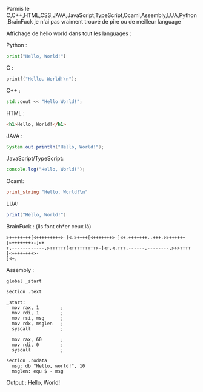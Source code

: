 Parmis le C,C++,HTML,CSS,JAVA,JavaScript,TypeScript,Ocaml,Assembly,LUA,Python,BrainFuck je n'ai pas vraiment trouvé de pire ou de meilleur language

Affichage de hello world dans tout les languages :

Python :
```py
print("Hello, World!")
```
C :
```c
printf("Hello, World!\n");
```
C++ :
```c++
std::cout << "Hello World!";
```
HTML :
```html
<h1>Hello, World!</h1>
```
JAVA :
```java
System.out.println("Hello, World!");
```
JavaScript/TypeScript:
```js
console.log("Hello, World!");
```
Ocaml:
```ocaml
print_string "Hello, World!\n"
```
LUA:
```lua
print("Hello, World!")
```
BrainFuck : (ils font ch*er ceux là)
```
>++++++++[<+++++++++>-]<.>++++[<+++++++>-]<+.+++++++..+++.>>++++++[<+++++++>-]<+
+.------------.>++++++[<+++++++++>-]<+.<.+++.------.--------.>>>++++[<++++++++>-
]<+.
```
Assembly :
```assembly
global _start

section .text

_start:
  mov rax, 1        ; 
  mov rdi, 1        ;  
  mov rsi, msg      ;   
  mov rdx, msglen   ;  
  syscall           ; 

  mov rax, 60       ;
  mov rdi, 0        ;  
  syscall           ;

section .rodata
  msg: db "Hello, world!", 10
  msglen: equ $ - msg
```

Output : Hello, World!
